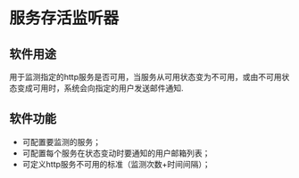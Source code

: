 # 服务存活监听器

## 软件用途

用于监测指定的http服务是否可用，当服务从可用状态变为不可用，或由不可用状态变成可用时，系统会向指定的用户发送邮件通知.

## 软件功能

* 可配置要监测的服务；
* 可配置每个服务在状态变动时要通知的用户邮箱列表；
* 可定义http服务不可用的标准（监测次数+时间间隔）；